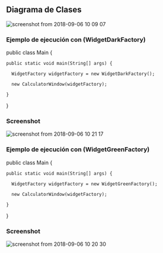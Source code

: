 ## Diagrama de Clases

![screenshot from 2018-09-06 10 09 07](https://user-images.githubusercontent.com/34853850/45159706-e8f36280-b1bd-11e8-8497-730d78bd451f.png)

### Ejemplo de ejecución con (WidgetDarkFactory)


public class Main {


    public static void main(String[] args) {

      WidgetFactory widgetFactory = new WidgetDarkFactory();

      new CalculatorWindow(widgetFactory);

    }
  
}

### Screenshot
![screenshot from 2018-09-06 10 21 17](https://user-images.githubusercontent.com/34853850/45160045-d0d01300-b1be-11e8-93a5-9fa75d31e3a8.png)

### Ejemplo de ejecución con (WidgetGreenFactory)


public class Main {


    public static void main(String[] args) {

      WidgetFactory widgetFactory = new WidgetGreenFactory();

      new CalculatorWindow(widgetFactory);

    }
  
}

### Screenshot
![screenshot from 2018-09-06 10 20 30](https://user-images.githubusercontent.com/34853850/45160040-cada3200-b1be-11e8-8957-dcc913518c1a.png)
